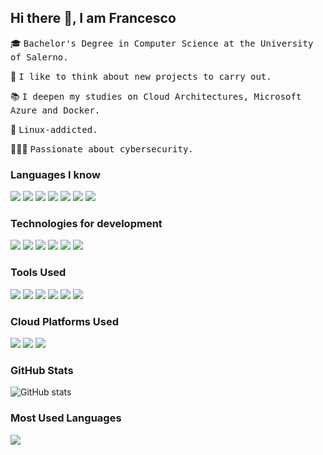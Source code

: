 ## Hi there 👋, I am Francesco

🎓 <samp>Bachelor's Degree in Computer Science at the University of Salerno.</samp>

🔨 <samp>I like to think about new projects to carry out.</samp>

📚 <samp>I deepen my studies on Cloud Architectures, Microsoft Azure and Docker.</samp>

🐧 <samp>Linux-addicted.</samp>

👨🏻‍💻 <samp>Passionate about cybersecurity.</samp>


### Languages I know
<img src ="https://img.shields.io/badge/-HTML5-333333?style=flat&logo=HTML5"> <img src = "https://img.shields.io/badge/-CSS-333333?style=flat&logo=CSS3&logoColor=1572B6">
<img src="https://img.shields.io/badge/-C-333333?style=flat&logo=C%2B%2B&logoColor=00599C">
<img src="https://img.shields.io/badge/C%23-333333?style=flat&logo=c-sharp&logoColor=blue">
<img src="https://img.shields.io/badge/-Python-333333?style=flat&logo=python"> 
<img src="https://img.shields.io/badge/-JavaScript-333333?style=flat&logo=javascript">
<img src="https://img.shields.io/badge/Shell_Script-333333?style=flat&logo=gnu-bash&logoColor=white">

### Technologies for development
<img src="https://img.shields.io/badge/-React Native-333333?style=flat&logo=react"> <img src="https://img.shields.io/badge/-Expo-333333?style=flat&logo=expo">
<img src="https://img.shields.io/badge/-MongoDB-333333?style=flat&logo=mongodb">
<img src="https://img.shields.io/badge/-MySQL-333333?style=flat&logo=mysql">
<img src="https://img.shields.io/badge/-Node.js-333333?style=flat&logo=node.js">
<img src="https://img.shields.io/badge/-Express.js-333333?style=flat&logo=express&logoColor=%2361DAFB">

### Tools Used
<img src="https://img.shields.io/badge/-Unity%203D-333333?style=flat&logo=unity"> <img src="https://img.shields.io/badge/-Adobe%20XD-333333?style=flat&logo=adobexd">
<img src="https://img.shields.io/badge/-Eclipse-333333?style=flat&logo=eclipse&logoColor=violet">
<img src="https://img.shields.io/badge/-Visual%20Studio%20Code-333333?style=flat&logo=visual-studio-code&logoColor=blue">
<img src="https://img.shields.io/badge/-Git-333333?style=flat&logo=git">
<img src="https://img.shields.io/badge/-GitHub-333333?style=flat&logo=github">

### Cloud Platforms Used
<img src="https://img.shields.io/badge/-Amazon%20AWS-333333?style=flat&logo=amazon-aws&logoColor=orange"> <img src="https://img.shields.io/badge/-Microsoft%20Azure-333333?style=flat&logo=microsoftazure&logoColor=blue">
<img src="https://img.shields.io/badge/-Google%20Cloud-333333?style=flat&logo=google-cloud&logoColor=yellow">

### GitHub Stats
![GitHub stats](https://github-readme-stats.vercel.app/api?username=FrancescoPa96&show_icons=true&theme=github_dark&hide_title=true)

### Most Used Languages
<p align="left">
    <img 
        src="https://github-readme-stats.vercel.app/api/top-langs/?username=FrancescoPa96&langs_count=100&layout=compact&theme=github_dark&hide_title=true" />
</p>
